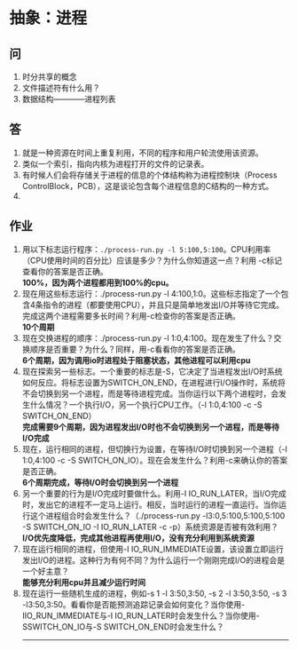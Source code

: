 # 抽象：进程
## 问
1. 时分共享的概念
2. 文件描述符有什么用？
3. 数据结构————进程列表

## 答

1. 就是一种资源在时间上重复利用，不同的程序和用户轮流使用该资源。
2. 类似一个索引，指向内核为进程打开的文件的记录表。
3. 有时候人们会将存储关于进程的信息的个体结构称为进程控制块（Process ControlBlock，PCB），这是谈论包含每个进程信息的C结构的一种方式。
4. 

## 作业
1. 用以下标志运行程序：`./process-run.py -l 5:100,5:100`。CPU利用率（CPU使用时间的百分比）应该是多少？为什么你知道这一点？利用 -c标记查看你的答案是否正确。  
   **100%，因为两个进程都用到100%的cpu。**
2. 现在用这些标志运行：./process-run.py -l 4:100,1:0。这些标志指定了一个包含4条指令的进程（都要使用CPU），并且只是简单地发出I/O并等待它完成。完成这两个进程需要多长时间？利用-c检查你的答案是否正确。  
   **10个周期**
3. 现在交换进程的顺序：./process-run.py -l 1:0,4:100。现在发生了什么？交换顺序是否重要？为什么？同样，用-c看看你的答案是否正确。  
   **6个周期，因为调用io时进程处于阻塞状态，其他进程可以利用cpu**
4. 现在探索另一些标志。一个重要的标志是-S，它决定了当进程发出I/O时系统如何反应。将标志设置为SWITCH_ON_END，在进程进行I/O操作时，系统将不会切换到另一个进程，而是等待进程完成。当你运行以下两个进程时，会发生什么情况？一个执行I/O，另一个执行CPU工作。（-l 1:0,4:100 -c -S SWITCH_ON_END）  
   **完成需要9个周期，因为进程发出I/O时也不会切换到另一个进程，而是等待I/O完成**
5. 现在，运行相同的进程，但切换行为设置，在等待I/O时切换到另一个进程（-l 1:0,4:100 -c -S SWITCH_ON_IO）。现在会发生什么？利用-c来确认你的答案是否正确。  
   **6个周期完成，等待I/O时会切换到另一个进程**
6. 另一个重要的行为是I/O完成时要做什么。利用-I IO_RUN_LATER，当I/O完成时，发出它的进程不一定马上运行。相反，当时运行的进程一直运行。当你运行这个进程组合时会发生什么？（./process-run.py -l3:0,5:100,5:100,5:100 -S SWITCH_ON_IO -I IO_RUN_LATER -c -p）系统资源是否被有效利用？  
   **I/O优先度降低，完成其他进程再使用I/O，没有充分利用到系统资源**
7. 现在运行相同的进程，但使用-I IO_RUN_IMMEDIATE设置，该设置立即运行发出I/O的进程。这种行为有何不同？为什么运行一个刚刚完成I/O的进程会是一个好主意？  
   **能够充分利用cpu并且减少运行时间**
8. 现在运行一些随机生成的进程，例如-s 1 -l 3:50,3:50, -s 2 -l 3:50,3:50, -s 3 -l3:50,3:50。看看你是否能预测追踪记录会如何变化？当你使用-IIO_RUN_IMMEDIATE与-I IO_RUN_LATER时会发生什么？当你使用-SSWITCH_ON_IO与-S SWITCH_ON_END时会发生什么？  
   ****

   
